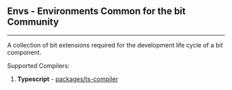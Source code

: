 Envs - Environments Common for the bit Community
------------------------------------------------
------------------------------------------------

A collection of bit extensions required for the development life cycle of a bit component.

Supported Compilers: 

1. **Typescript** - [packages/ts-compiler](https://github.com/teambit/envs/tree/master/packages/ts-compiler) 

